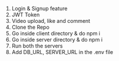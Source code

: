 1. Login & Signup feature
2. JWT Token
3. Video upload, like and comment
4. Clone the Repo
5. Go inside client directory & do npm i
6. Go inside server directory & do npm i
7. Run both the servers
8. Add DB_URL, SERVER_URL in the .env file